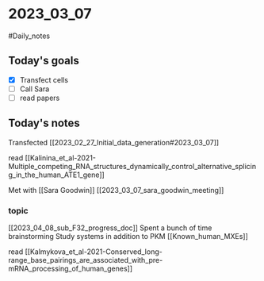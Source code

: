 # 2023_03_07 
#Daily_notes
## Today's goals
- [x] Transfect cells
- [ ] Call Sara
- [ ] read papers

## Today's notes

Transfected [[2023_02_27_Initial_data_generation#2023_03_07]]

read [[Kalinina_et_al-2021-Multiple_competing_RNA_structures_dynamically_control_alternative_splicing_in_the_human_ATE1_gene]]

Met with [[Sara Goodwin]] [[2023_03_07_sara_goodwin_meeting]]

### topic
[[2023_04_08_sub_F32_progress_doc]]
Spent a bunch of time brainstorming Study systems in addition to PKM [[Known_human_MXEs]]

read [[Kalmykova_et_al-2021-Conserved_long-range_base_pairings_are_associated_with_pre-mRNA_processing_of_human_genes]]
